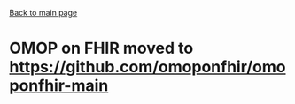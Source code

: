 [Back to main page](index.md)

# OMOP on FHIR moved to https://github.com/omoponfhir/omoponfhir-main
